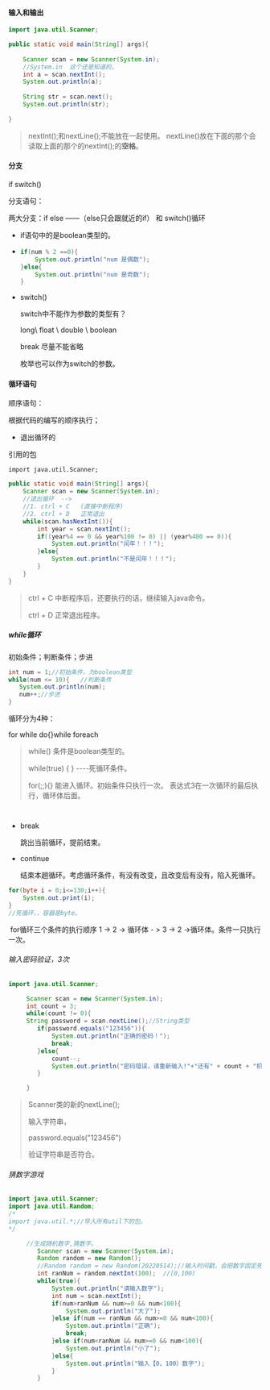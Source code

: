 #### 输入和输出

```java
import java.util.Scanner;

public static void main(String[] args){
    
    Scanner scan = new Scanner(System.in);
    //System.in  这个还是知道的。
    int a = scan.nextInt();
    System.out.println(a);
    
    String str = scan.next();
    System.out.println(str);
    
}
```

> nextInt();和nextLine();不能放在一起使用。  nextLine()放在下面的那个会读取上面的那个的nextInt();的**空格**。





#### 分支

if    switch()



分支语句：

两大分支：if   else   ——（else只会跟就近的if）       和               switch()循环

* if语句中的是boolean类型的。

* ```java
  if(num % 2 ==0){
      System.out.println("num 是偶数");
  }else{
      System.out.println("num 是奇数");
  }
  ```

  

* switch()

  switch中不能作为参数的类型有？

  long\ float \ double \ boolean

  break 尽量不能省略

  枚举也可以作为switch的参数。

  

#### 循环语句

顺序语句：

根据代码的编写的顺序执行；



* 退出循环的

引用的包

`import java.util.Scanner;`     

```java
public static void main(String[] args){
    Scanner scan = new Scanner(System.in);
    //退出循环  -->
    //1. ctrl + C   (直接中断程序)
    //2. ctrl + D   正常退出
    while(scan.hasNextInt()){
        int year = scan.nextInt();
        if((year%4 == 0 && year%100 != 0) || (year%400 == 0)){
            System.out.println("闰年！！！");
        }else{
            System.out.println("不是闰年！！！");
        }
    }
}
```

> ctrl + C  中断程序后，还要执行的话，继续输入java命令。
>
> ctrl + D           正常退出程序。







##### while循环

初始条件；判断条件；步进

```java
int num = 1;//初始条件，为boolean类型
while(num <= 10){   //判断条件
   System.out.println(num);
   num++;//步进
}
```





循环分为4种：

for          while         do{}while            foreach





> while() 条件是boolean类型的。
>
> while(true)  { }        ----死循环条件。
>
> for(;;){}    能进入循环。初始条件只执行一次。 表达式3在一次循环的最后执行，循环体后面。

```
 
```

* break

  跳出当前循环，提前结束。

* continue

  结束本趟循环。考虑循环条件，有没有改变，且改变后有没有，陷入死循环。





```java
for(byte i = 0;i<=130;i++){
    System.out.print(i);
}
//死循环，，容器是byte。
```

​		for循环三个条件的执行顺序 1 -> 2  ->  循环体   - > 3 -> 2 ->循环体。条件一只执行一次。



###### 输入密码验证，3次

```java
import java.util.Scanner;

     Scanner scan = new Scanner(System.in);
     int count = 3;
     while(count != 0){
     String password = scan.nextLine();//String类型
        if(password.equals("123456")){
            System.out.println("正确的密码！");
            break;
        }else{
            count--;
            System.out.println("密码错误，请重新输入!"+"还有" + count + "机会");
        }

     }   
```

> Scanner类的新的nextLine();
>
> 输入字符串，
>
> password.equals("123456")
>
> 验证字符串是否符合。

###### 猜数字游戏

```java
import java.util.Scanner;
import java.util.Random;
/*
import java.util.*;//导入所有util下的包。
*/

     //生成随机数字,猜数字。
        Scanner scan = new Scanner(System.in);
        Random random = new Random();
        //Random random = new Random(20220514);//输入时间戳，会把数字固定死。
        int ranNum = random.nextInt(100);  //[0,100)
        while(true){
            System.out.println("请输入数字");
            int num = scan.nextInt();
            if(num>ranNum && num>=0 && num<100){
                System.out.println("大了");
            }else if(num == ranNum && num>=0 && num<100){
                System.out.println("正确");
                break;
            }else if(num<ranNum && num>=0 && num<100){
                System.out.println("小了");
            }else{
                System.out.println("输入【0，100）数字");
            }
        }
```

